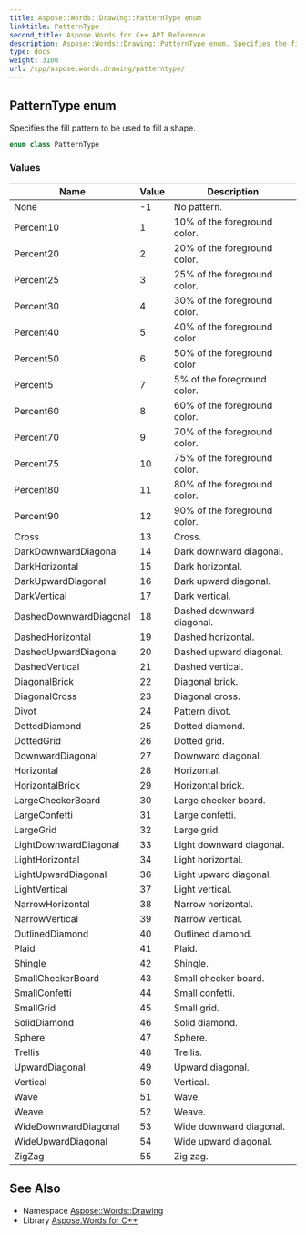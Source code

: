 ```yaml
---
title: Aspose::Words::Drawing::PatternType enum
linktitle: PatternType
second_title: Aspose.Words for C++ API Reference
description: Aspose::Words::Drawing::PatternType enum. Specifies the fill pattern to be used to fill a shape in C++.
type: docs
weight: 3100
url: /cpp/aspose.words.drawing/patterntype/
---
```

## PatternType enum


Specifies the fill pattern to be used to fill a shape.

```cpp
enum class PatternType
```

### Values

| Name | Value | Description |
| --- | --- | --- |
| None | -1 | No pattern. |
| Percent10 | 1 | 10% of the foreground color. |
| Percent20 | 2 | 20% of the foreground color. |
| Percent25 | 3 | 25% of the foreground color. |
| Percent30 | 4 | 30% of the foreground color. |
| Percent40 | 5 | 40% of the foreground color |
| Percent50 | 6 | 50% of the foreground color |
| Percent5 | 7 | 5% of the foreground color. |
| Percent60 | 8 | 60% of the foreground color. |
| Percent70 | 9 | 70% of the foreground color. |
| Percent75 | 10 | 75% of the foreground color. |
| Percent80 | 11 | 80% of the foreground color. |
| Percent90 | 12 | 90% of the foreground color. |
| Cross | 13 | Cross. |
| DarkDownwardDiagonal | 14 | Dark downward diagonal. |
| DarkHorizontal | 15 | Dark horizontal. |
| DarkUpwardDiagonal | 16 | Dark upward diagonal. |
| DarkVertical | 17 | Dark vertical. |
| DashedDownwardDiagonal | 18 | Dashed downward diagonal. |
| DashedHorizontal | 19 | Dashed horizontal. |
| DashedUpwardDiagonal | 20 | Dashed upward diagonal. |
| DashedVertical | 21 | Dashed vertical. |
| DiagonalBrick | 22 | Diagonal brick. |
| DiagonalCross | 23 | Diagonal cross. |
| Divot | 24 | Pattern divot. |
| DottedDiamond | 25 | Dotted diamond. |
| DottedGrid | 26 | Dotted grid. |
| DownwardDiagonal | 27 | Downward diagonal. |
| Horizontal | 28 | Horizontal. |
| HorizontalBrick | 29 | Horizontal brick. |
| LargeCheckerBoard | 30 | Large checker board. |
| LargeConfetti | 31 | Large confetti. |
| LargeGrid | 32 | Large grid. |
| LightDownwardDiagonal | 33 | Light downward diagonal. |
| LightHorizontal | 34 | Light horizontal. |
| LightUpwardDiagonal | 36 | Light upward diagonal. |
| LightVertical | 37 | Light vertical. |
| NarrowHorizontal | 38 | Narrow horizontal. |
| NarrowVertical | 39 | Narrow vertical. |
| OutlinedDiamond | 40 | Outlined diamond. |
| Plaid | 41 | Plaid. |
| Shingle | 42 | Shingle. |
| SmallCheckerBoard | 43 | Small checker board. |
| SmallConfetti | 44 | Small confetti. |
| SmallGrid | 45 | Small grid. |
| SolidDiamond | 46 | Solid diamond. |
| Sphere | 47 | Sphere. |
| Trellis | 48 | Trellis. |
| UpwardDiagonal | 49 | Upward diagonal. |
| Vertical | 50 | Vertical. |
| Wave | 51 | Wave. |
| Weave | 52 | Weave. |
| WideDownwardDiagonal | 53 | Wide downward diagonal. |
| WideUpwardDiagonal | 54 | Wide upward diagonal. |
| ZigZag | 55 | Zig zag. |

## See Also

* Namespace [Aspose::Words::Drawing](../)
* Library [Aspose.Words for C++](../../)
